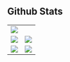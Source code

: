 ## Github Stats

<table style="border-collapse: collapse; border: none;">
    <tbody>
        <tr style="border: none;">
            <td colspan=2 style="border: none;">
                <img src="http://github-profile-summary-cards.vercel.app/api/cards/profile-details?username=leoluz&theme=nord_bright">
            </td>
        </tr>
        <tr style="border: none;">
            <td style="border: none;">
                <img src="http://github-profile-summary-cards.vercel.app/api/cards/stats?username=leoluz&theme=nord_bright">
            </td>
            <td align="right" style="border: none;">
                <img src="http://github-profile-summary-cards.vercel.app/api/cards/productive-time?username=leoluz&theme=nord_bright&utcOffset=8">
            </td>
        </tr>
        <tr style="border: none;">
            <td style="border: none;">
                <img src="http://github-profile-summary-cards.vercel.app/api/cards/repos-per-language?username=leoluz&theme=nord_bright">
            </td>
            <td align="right" style="border: none;">
                <img src="http://github-profile-summary-cards.vercel.app/api/cards/most-commit-language?username=leoluz&theme=nord_bright">
            </td>
        </tr>
    </tbody>
</table>
